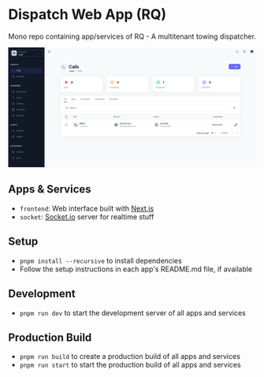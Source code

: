 # Dispatch Web App (RQ)

Mono repo containing app/services of RQ - A multitenant towing dispatcher.

![Demo](./demo.png)

## Apps & Services

- `frontend`: Web interface built with [Next.js](https://nextjs.org)
- `socket`: [Socket.io](https://socket.io) server for realtime stuff

## Setup

- `pnpm install --recursive` to install dependencies
- Follow the setup instructions in each app's README.md file, if available

## Development

- `pnpm run dev` to start the development server of all apps and services

## Production Build

- `pnpm run build` to create a production build of all apps and services
- `pnpm run start` to start the production build of all apps and services

